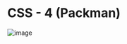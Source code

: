 # CSS - 4 (Packman)

![image](https://user-images.githubusercontent.com/25200958/28969094-2f2790aa-7934-11e7-8a90-be132e7014ca.png)
